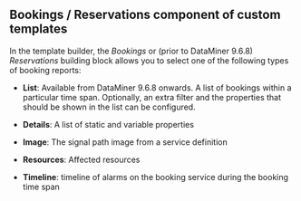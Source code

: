 ## Bookings / Reservations component of custom templates

In the template builder, the *Bookings* or (prior to DataMiner 9.6.8) *Reservations* building block allows you to select one of the following types of booking reports:

- **List**: Available from DataMiner 9.6.8 onwards. A list of bookings within a particular time span. Optionally, an extra filter and the properties that should be shown in the list can be configured.

- **Details**: A list of static and variable properties

- **Image**: The signal path image from a service definition

- **Resources**: Affected resources

- **Timeline**: timeline of alarms on the booking service during the booking time span


